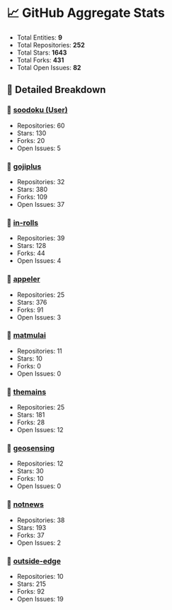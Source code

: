 # 📈 GitHub Aggregate Stats

- Total Entities: **9**
- Total Repositories: **252**
- Total Stars: **1643**
- Total Forks: **431**
- Total Open Issues: **82**

## 🚀 Detailed Breakdown

### 🏢 [soodoku (User)](https://github.com/soodoku)
- Repositories: 60
- Stars: 130
- Forks: 20
- Open Issues: 5

### 🏢 [gojiplus](https://github.com/gojiplus)
- Repositories: 32
- Stars: 380
- Forks: 109
- Open Issues: 37

### 🏢 [in-rolls](https://github.com/in-rolls)
- Repositories: 39
- Stars: 128
- Forks: 44
- Open Issues: 4

### 🏢 [appeler](https://github.com/appeler)
- Repositories: 25
- Stars: 376
- Forks: 91
- Open Issues: 3

### 🏢 [matmulai](https://github.com/matmulai)
- Repositories: 11
- Stars: 10
- Forks: 0
- Open Issues: 0

### 🏢 [themains](https://github.com/themains)
- Repositories: 25
- Stars: 181
- Forks: 28
- Open Issues: 12

### 🏢 [geosensing](https://github.com/geosensing)
- Repositories: 12
- Stars: 30
- Forks: 10
- Open Issues: 0

### 🏢 [notnews](https://github.com/notnews)
- Repositories: 38
- Stars: 193
- Forks: 37
- Open Issues: 2

### 🏢 [outside-edge](https://github.com/outside-edge)
- Repositories: 10
- Stars: 215
- Forks: 92
- Open Issues: 19

